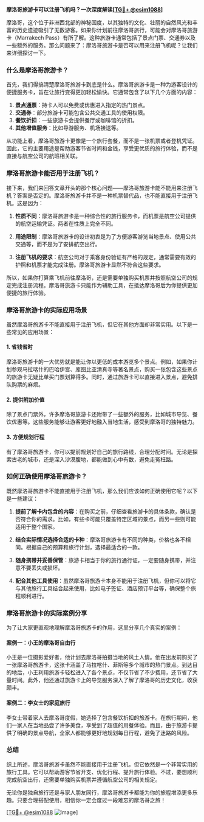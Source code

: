 **摩洛哥旅游卡可以注册飞机吗？一次深度解读[[TG💪+ @esim1088](https://t.me/s/esim1088)]**

摩洛哥，这个位于非洲西北部的神秘国度，以其独特的文化、壮丽的自然风光和丰富的历史遗迹吸引了无数游客。如果你计划前往摩洛哥旅行，可能会对摩洛哥旅游卡（Marrakech Pass）有所了解。这种旅游卡通常包括了景点门票、交通券以及一些额外的服务。那么问题来了：摩洛哥旅游卡是否可以用来注册飞机呢？让我们来详细探讨一下。

### 什么是摩洛哥旅游卡？

首先，我们得搞清楚摩洛哥旅游卡到底是什么。摩洛哥旅游卡是一种为游客设计的便捷服务卡，旨在让旅行变得更加轻松愉快。它通常包含了以下几个方面的内容：

1. **景点通票**：持卡人可以免费或优惠进入指定的热门景点。
2. **交通券**：部分旅游卡可能包含公共交通工具的使用权限。
3. **餐饮折扣**：一些旅游卡会提供餐厅或咖啡馆的折扣。
4. **其他增值服务**：比如导游服务、机场接送等。

从功能上看，摩洛哥旅游卡更像是一个旅行套餐，而不是一张机票或者登机凭证。因此，它的主要用途是帮助游客节省时间和金钱，享受更优质的旅行体验，而不是直接与航空公司的航班相关联。

### 摩洛哥旅游卡能否用于注册飞机？

接下来，我们来回答文章开头的那个核心问题——摩洛哥旅游卡能不能用来注册飞机？答案是否定的。摩洛哥旅游卡并不是一种机票替代品，也不能直接用于注册飞机。这是因为：

1. **性质不同**：摩洛哥旅游卡是一种综合性的旅行服务卡，而机票是航空公司提供的航空运输凭证。两者在性质上完全不同。
   
2. **用途限制**：摩洛哥旅游卡的设计初衷是为了方便游客游览当地景点、使用公共交通等，而不是为了安排航空出行。

3. **注册飞机的要求**：航空公司对于乘客身份验证有严格的规定，通常需要有效的护照和机票才能完成注册。摩洛哥旅游卡显然不符合这些要求。

所以，如果你打算乘飞机前往摩洛哥，还是需要单独购买机票并按照航空公司的规定完成注册流程。摩洛哥旅游卡只能作为辅助工具，在抵达摩洛哥后为你提供更加便捷的旅行体验。

### 摩洛哥旅游卡的实际应用场景

虽然摩洛哥旅游卡不能直接用于注册飞机，但它在其他方面却非常实用。以下是一些常见的应用场景：

#### 1. 省钱省时
摩洛哥旅游卡的一大优势就是能让你以更低的成本游览多个景点。例如，如果你计划参观马拉喀什的巴哈伊宫、库图比亚清真寺等著名景点，购买一张包含这些景点的旅游卡无疑比单买门票划算得多。同时，通过旅游卡可以直接进入景点，避免排队购票的麻烦。

#### 2. 提供附加价值
除了景点门票外，许多摩洛哥旅游卡还附带了一些额外的服务，比如城市导览、餐饮优惠等。这些服务能够让游客更好地融入当地生活，感受到摩洛哥的独特魅力。

#### 3. 方便规划行程
有了摩洛哥旅游卡，你可以提前规划好自己的旅行路线，合理分配时间。无论是探索古老的城市，还是深入沙漠腹地，都能做到心中有数，避免走冤枉路。

### 如何正确使用摩洛哥旅游卡？

既然摩洛哥旅游卡不能直接用于注册飞机，那么我们应该如何正确使用它呢？以下是一些建议：

1. **提前了解卡内包含的内容**：在购买之前，仔细查看旅游卡的具体条款，确认是否符合你的需求。比如，有些卡可能只覆盖特定区域的景点，而另一些则可能适用于整个国家。

2. **结合实际情况选择合适的卡种**：摩洛哥旅游卡有不同的种类，价格也各不相同。根据自己的预算和旅行计划，选择最适合的一款。

3. **随身携带并妥善保管**：旅游卡相当于你的旅行通行证，一定要随身携带，并注意不要丢失或损坏。

4. **配合其他工具使用**：虽然摩洛哥旅游卡本身不能用于注册飞机，但你可以将它与其他旅行工具结合起来使用，比如电子签证、酒店预订平台等，确保整个旅程顺利进行。

### 摩洛哥旅游卡的实际案例分享

为了让大家更直观地理解摩洛哥旅游卡的作用，这里分享几个真实的案例：

#### 案例一：小王的摩洛哥自由行
小王是一位摄影爱好者，他计划去摩洛哥拍摄当地的风土人情。他在出发前购买了一张摩洛哥旅游卡，这张卡涵盖了马拉喀什、菲斯等多个城市的热门景点。到达目的地后，小王利用旅游卡轻松进入了各个景点，不仅节省了不少费用，还节省了大量时间。此外，他还通过旅游卡上的导览服务深入了解了摩洛哥的历史文化，收获颇丰。

#### 案例二：李女士的家庭旅行
李女士带着家人去摩洛哥度假，她选择了包含餐饮折扣的旅游卡。在旅行期间，他们一家人在当地品尝了许多美食，享受到了超值的用餐体验。而且，由于旅游卡提供了明确的景点导航，全家人都能够更好地规划每日行程，避免了迷路的风险。

### 总结

综上所述，摩洛哥旅游卡虽然不能直接用于注册飞机，但它依然是一个非常实用的旅行工具。它可以帮助游客节省开支、优化行程、提升旅行体验。不过，要想顺利完成航空出行，还需要单独购买机票并遵循航空公司的相关规定。

无论你是独自旅行还是与家人朋友同行，摩洛哥旅游卡都能为你的旅程增添更多乐趣。只要合理搭配使用，相信你一定会度过一段难忘的摩洛哥之旅！

[[TG💪+ @esim1088](https://t.me/s/esim1088) ![Image](https://i.postimg.cc/4NQfJmqS/Snipaste-2025-05-13-00-14-12.png)]